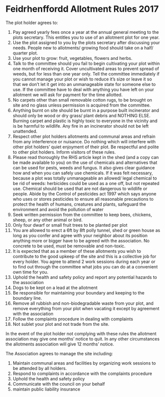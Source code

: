 # Feidrhenffordd Allotment Rules 2017

The plot holder agrees to:

1. Pay agreed yearly fees once a year at the annual general meeting to the plots secretary. This entitles you to use of an allotment plot for one year. 
2. Use the plot assigned to you by the plots secretary after discussing your needs. People new to allotments/ growing food should take on a half/ quarter plot. 
3. Use your plot to grow: fruit, vegetables, flowers and herbs. 
4. Talk to the committee should you fail to begin cultivating your plot within one month of receiving it. Cover uncultivated areas to prevent spread of weeds, but for less than one year only. Tell the committee immediately if you cannot manage your plot or wish to reduce it’s size or leave it so that we don’t let it get into an unmanageable state for someone else to use. If the committee have to deal with anything you have left on your allotment we will ask for payment for the time allotted. 
5. No carpets other than small removable cotton rugs, to be brought on site and no glass unless permission is acquired from the committee.
6. Anything burnt on site should be burnt in a purpose built incinerator and should only be wood or dry grass/ plant debris and NOTHING ELSE. Burning carpet and plastic is highly toxic to everyone in the vicinity and is be harmful to wildlife. Any fire in an incinerator should not be left unattended.
7. Respect other plot holders allotments and communal areas and refrain from any interference or nuisance. Do nothing which will interfere with other plot holders’ quiet enjoyment of their plot. Be respectful and polite to other plot holders. Inform visitors of these rules.
8. Please read thoroughly the RHS article kept in the shed (and a copy can be made available to you) on the use of chemicals and alternatives that can be used for pests, weeds and fungus. It also gives clear guidance how and when you can safely use chemicals. If it was felt necessary, because a plot was totally unmanageable an allowed/ legal chemical to be rid of weeds: herbicides could be used as a one off, but not repeated use. Chemical should be used that are not dangerous to wildlife or people. Abide by the Control of pesticides act 1997 which says anyone who uses or stores pesticides to ensure all reasonable precautions to protect the health of humans, creatures and plants, safeguard the environment and avoid the pollution of water
9. Seek written permission from the committee to keep bees, chickens, sheep, or any other animal or bird. 
10. Only four dwarf or small fruit trees to be planted per plot 
11. You are allowed to erect a 6ft by 8ft polly tunnel, shed or green house as long as you confer and agree with your neighbor about its position anything more or bigger have to be agreed with the association. No concrete to be used, must be removable and non-toxic.
12. It is expected that as a member of these allotments you wish to contribute to the good upkeep of the site and this is a collective job for every holder. You agree to attend 2 work sessions during each year or to find out through the committee what jobs you can do at a convenient own time for you. 
13. Uphold the health and safety policy and report any potential hazards to the association
14. Dogs to be kept on a lead at the allotment
15. Be responsible for maintaining your boundary and keeping to the boundary line. 
16. Remove all rubbish and non-biodegradable waste from your plot, and remove everything from your plot when vacating it except by agreement with the association 
17. Follow the complaints procedure in dealing with complaints
18. Not sublet your plot and not trade from the site.

In the event of the plot holder not complying with these rules the allotment association may give one months’ notice to quit. In any other circumstances the allotments association will give 12 months’ notice. 

The Association agrees to manage the site including:
 
1. Maintain communal areas and facilities by organizing work sessions to be attended by all holders.
2. Respond to complaints in accordance with the complaints procedure
3. Uphold the health and safety policy
4. Communicate with the council on your behalf
5. maintain public liability insurance 
